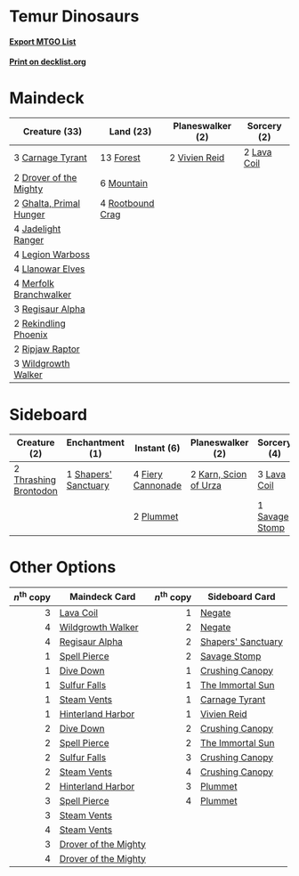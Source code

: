 # Temur Dinosaurs

#### [Export MTGO List](../collection/Temur%20Dinosaurs/Temur%20Dinosaurs.txt)
#### [Print on decklist.org](http://decklist.org/?deckmain=3%09Carnage%20Tyrant%0A2%09Drover%20of%20the%20Mighty%0A13%09Forest%0A2%09Ghalta,%20Primal%20Hunger%0A4%09Jadelight%20Ranger%0A2%09Lava%20Coil%0A4%09Legion%20Warboss%0A4%09Llanowar%20Elves%0A4%09Merfolk%20Branchwalker%0A6%09Mountain%0A3%09Regisaur%20Alpha%0A2%09Rekindling%20Phoenix%0A2%09Ripjaw%20Raptor%0A4%09Rootbound%20Crag%0A2%09Vivien%20Reid%0A3%09Wildgrowth%20Walker&deckside=4%09Fiery%20Cannonade%0A2%09Karn,%20Scion%20of%20Urza%0A3%09Lava%20Coil%0A2%09Plummet%0A1%09Savage%20Stomp%0A1%09Shapers'%20Sanctuary%0A2%09Thrashing%20Brontodon)
# Maindeck

|                                          Creature (33)                                           |                                         Land (23)                                         |                                    Planeswalker (2)                                    |                                     Sorcery (2)                                      |
|--------------------------------------------------------------------------------------------------|-------------------------------------------------------------------------------------------|----------------------------------------------------------------------------------------|--------------------------------------------------------------------------------------|
|3 [Carnage Tyrant](http://gatherer.wizards.com/Pages/Card/Details.aspx?multiverseid=435334)       |13 [Forest](http://gatherer.wizards.com/Pages/Card/Details.aspx?multiverseid=439605)       |2 [Vivien Reid](http://gatherer.wizards.com/Pages/Card/Details.aspx?multiverseid=447344)|2 [Lava Coil](http://gatherer.wizards.com/Pages/Card/Details.aspx?multiverseid=452858)|
|2 [Drover of the Mighty](http://gatherer.wizards.com/Pages/Card/Details.aspx?multiverseid=435342) |6 [Mountain](http://gatherer.wizards.com/Pages/Card/Details.aspx?multiverseid=439604)      |                                                                                        |                                                                                      |
|2 [Ghalta, Primal Hunger](http://gatherer.wizards.com/Pages/Card/Details.aspx?multiverseid=439787)|4 [Rootbound Crag](http://gatherer.wizards.com/Pages/Card/Details.aspx?multiverseid=208042)|                                                                                        |                                                                                      |
|4 [Jadelight Ranger](http://gatherer.wizards.com/Pages/Card/Details.aspx?multiverseid=439793)     |                                                                                           |                                                                                        |                                                                                      |
|4 [Legion Warboss](http://gatherer.wizards.com/Pages/Card/Details.aspx?multiverseid=452859)       |                                                                                           |                                                                                        |                                                                                      |
|4 [Llanowar Elves](http://gatherer.wizards.com/Pages/Card/Details.aspx?multiverseid=413717)       |                                                                                           |                                                                                        |                                                                                      |
|4 [Merfolk Branchwalker](http://gatherer.wizards.com/Pages/Card/Details.aspx?multiverseid=435353) |                                                                                           |                                                                                        |                                                                                      |
|3 [Regisaur Alpha](http://gatherer.wizards.com/Pages/Card/Details.aspx?multiverseid=435383)       |                                                                                           |                                                                                        |                                                                                      |
|2 [Rekindling Phoenix](http://gatherer.wizards.com/Pages/Card/Details.aspx?multiverseid=439768)   |                                                                                           |                                                                                        |                                                                                      |
|2 [Ripjaw Raptor](http://gatherer.wizards.com/Pages/Card/Details.aspx?multiverseid=435359)        |                                                                                           |                                                                                        |                                                                                      |
|3 [Wildgrowth Walker](http://gatherer.wizards.com/Pages/Card/Details.aspx?multiverseid=435372)    |                                                                                           |                                                                                        |                                                                                      |


# Sideboard

|                                          Creature (2)                                          |                                        Enchantment (1)                                        |                                        Instant (6)                                         |                                        Planeswalker (2)                                        |                                       Sorcery (4)                                       |
|------------------------------------------------------------------------------------------------|-----------------------------------------------------------------------------------------------|--------------------------------------------------------------------------------------------|------------------------------------------------------------------------------------------------|-----------------------------------------------------------------------------------------|
|2 [Thrashing Brontodon](http://gatherer.wizards.com/Pages/Card/Details.aspx?multiverseid=439805)|1 [Shapers' Sanctuary](http://gatherer.wizards.com/Pages/Card/Details.aspx?multiverseid=435362)|4 [Fiery Cannonade](http://gatherer.wizards.com/Pages/Card/Details.aspx?multiverseid=435297)|2 [Karn, Scion of Urza](http://gatherer.wizards.com/Pages/Card/Details.aspx?multiverseid=442889)|3 [Lava Coil](http://gatherer.wizards.com/Pages/Card/Details.aspx?multiverseid=452858)   |
|                                                                                                |                                                                                               |2 [Plummet](http://gatherer.wizards.com/Pages/Card/Details.aspx?multiverseid=397786)        |                                                                                                |1 [Savage Stomp](http://gatherer.wizards.com/Pages/Card/Details.aspx?multiverseid=435361)|


# Other Options

|*n*<sup>th</sup> copy|                                         Maindeck Card                                         |*n*<sup>th</sup> copy|                                       Sideboard Card                                        |
|--------------------:|-----------------------------------------------------------------------------------------------|--------------------:|---------------------------------------------------------------------------------------------|
|                    3|[Lava Coil](http://gatherer.wizards.com/Pages/Card/Details.aspx?multiverseid=452858)           |                    1|[Negate](http://gatherer.wizards.com/Pages/Card/Details.aspx?multiverseid=447135)            |
|                    4|[Wildgrowth Walker](http://gatherer.wizards.com/Pages/Card/Details.aspx?multiverseid=435372)   |                    2|[Negate](http://gatherer.wizards.com/Pages/Card/Details.aspx?multiverseid=447135)            |
|                    4|[Regisaur Alpha](http://gatherer.wizards.com/Pages/Card/Details.aspx?multiverseid=435383)      |                    2|[Shapers' Sanctuary](http://gatherer.wizards.com/Pages/Card/Details.aspx?multiverseid=435362)|
|                    1|[Spell Pierce](http://gatherer.wizards.com/Pages/Card/Details.aspx?multiverseid=425876)        |                    2|[Savage Stomp](http://gatherer.wizards.com/Pages/Card/Details.aspx?multiverseid=435361)      |
|                    1|[Dive Down](http://gatherer.wizards.com/Pages/Card/Details.aspx?multiverseid=435205)           |                    1|[Crushing Canopy](http://gatherer.wizards.com/Pages/Card/Details.aspx?multiverseid=435338)   |
|                    1|[Sulfur Falls](http://gatherer.wizards.com/Pages/Card/Details.aspx?multiverseid=241987)        |                    1|[The Immortal Sun](http://gatherer.wizards.com/Pages/Card/Details.aspx?multiverseid=439844)  |
|                    1|[Steam Vents](http://gatherer.wizards.com/Pages/Card/Details.aspx?multiverseid=405109)         |                    1|[Carnage Tyrant](http://gatherer.wizards.com/Pages/Card/Details.aspx?multiverseid=435334)    |
|                    1|[Hinterland Harbor](http://gatherer.wizards.com/Pages/Card/Details.aspx?multiverseid=241988)   |                    1|[Vivien Reid](http://gatherer.wizards.com/Pages/Card/Details.aspx?multiverseid=447344)       |
|                    2|[Dive Down](http://gatherer.wizards.com/Pages/Card/Details.aspx?multiverseid=435205)           |                    2|[Crushing Canopy](http://gatherer.wizards.com/Pages/Card/Details.aspx?multiverseid=435338)   |
|                    2|[Spell Pierce](http://gatherer.wizards.com/Pages/Card/Details.aspx?multiverseid=425876)        |                    2|[The Immortal Sun](http://gatherer.wizards.com/Pages/Card/Details.aspx?multiverseid=439844)  |
|                    2|[Sulfur Falls](http://gatherer.wizards.com/Pages/Card/Details.aspx?multiverseid=241987)        |                    3|[Crushing Canopy](http://gatherer.wizards.com/Pages/Card/Details.aspx?multiverseid=435338)   |
|                    2|[Steam Vents](http://gatherer.wizards.com/Pages/Card/Details.aspx?multiverseid=405109)         |                    4|[Crushing Canopy](http://gatherer.wizards.com/Pages/Card/Details.aspx?multiverseid=435338)   |
|                    2|[Hinterland Harbor](http://gatherer.wizards.com/Pages/Card/Details.aspx?multiverseid=241988)   |                    3|[Plummet](http://gatherer.wizards.com/Pages/Card/Details.aspx?multiverseid=397786)           |
|                    3|[Spell Pierce](http://gatherer.wizards.com/Pages/Card/Details.aspx?multiverseid=425876)        |                    4|[Plummet](http://gatherer.wizards.com/Pages/Card/Details.aspx?multiverseid=397786)           |
|                    3|[Steam Vents](http://gatherer.wizards.com/Pages/Card/Details.aspx?multiverseid=405109)         |                     |                                                                                             |
|                    4|[Steam Vents](http://gatherer.wizards.com/Pages/Card/Details.aspx?multiverseid=405109)         |                     |                                                                                             |
|                    3|[Drover of the Mighty](http://gatherer.wizards.com/Pages/Card/Details.aspx?multiverseid=435342)|                     |                                                                                             |
|                    4|[Drover of the Mighty](http://gatherer.wizards.com/Pages/Card/Details.aspx?multiverseid=435342)|                     |                                                                                             |

